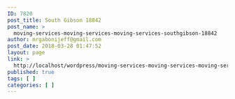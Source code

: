 ```yaml
---
ID: 7820
post_title: South Gibson 18842
post_name: >
  moving-services-moving-services-moving-services-southgibson-18842
author: mrgabonijeff@gmail.com
post_date: 2018-03-28 01:47:52
layout: page
link: >
  http://localhost/wordpress/moving-services-moving-services-moving-services-southgibson-18842/
published: true
tags: [ ]
categories: [ ]
---
```

